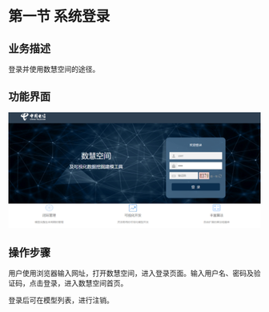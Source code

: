 # 第一节   系统登录

## 业务描述

登录并使用数慧空间的途径。

## 功能界面

![](/assets/系统登录.png)

## 操作步骤

用户使用浏览器输入网址，打开数慧空间，进入登录页面。输入用户名、密码及验证码，点击登录，进入数慧空间首页。

登录后可在模型列表，进行注销。





